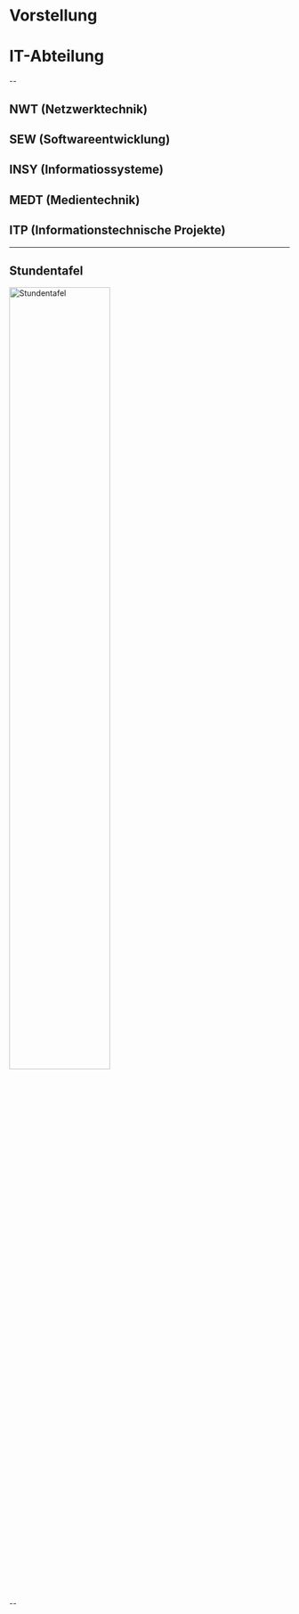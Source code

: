 # Vorstellung
# IT-Abteilung

--

## NWT (Netzwerktechnik)
## SEW (Softwareentwicklung)
## INSY (Informatiossysteme)
## MEDT (Medientechnik)
## ITP (Informationstechnische Projekte)

---

## Stundentafel

<img src="https://user-images.githubusercontent.com/83589796/202418485-1abe0253-15bb-4995-967e-cfc67f5543e4.png" alt="Stundentafel" width="60%"/>

--

